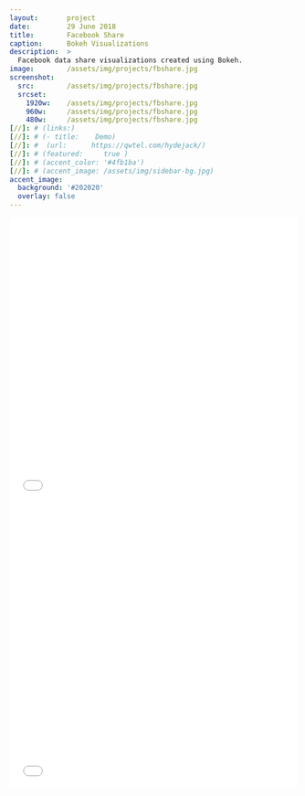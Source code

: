 ```yaml
---
layout:       project
date:         29 June 2018
title:        Facebook Share
caption:      Bokeh Visualizations
description:  >
  Facebook data share visualizations created using Bokeh.
image:        /assets/img/projects/fbshare.jpg
screenshot:
  src:        /assets/img/projects/fbshare.jpg
  srcset:
    1920w:    /assets/img/projects/fbshare.jpg
    960w:     /assets/img/projects/fbshare.jpg
    480w:     /assets/img/projects/fbshare.jpg
[//]: # (links:) 
[//]: # (- title:    Demo) 
[//]: #  (url:      https://qwtel.com/hydejack/) 
[//]: # (featured:     true )
[//]: # (accent_color: '#4fb1ba') 
[//]: # (accent_image: /assets/img/sidebar-bg.jpg) 
accent_image:
  background: '#202020'
  overlay: false
---
```

<iframe src="/assets/img/bokeh/tab_fb.html"
    sandbox="allow-same-origin allow-scripts"
    width="100%"
    height="500"
    scrolling="no"
    seamless="seamless"
    frameborder="0">
</iframe>

<iframe src="/assets/img/bokeh/fb.html"
    sandbox="allow-same-origin allow-scripts"
    width="100%"
    height="500"
    scrolling="no"
    seamless="seamless"
    frameborder="0">
</iframe>
